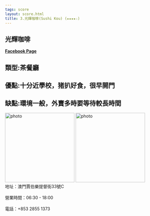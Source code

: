 ```yaml
---
tags: score
layout: score.html
title: 3.光輝咖啡(Sushi Kou) (★★★★☆)
---
```



<h2>光輝咖啡</h2>
<a href='https://www.facebook.com/pages/%E5%85%89%E8%BC%9D%E5%92%96%E5%95%A1/159967070726097'><b>Facebook Page</b></a>
<h2>類型:茶餐廳</h2>
<h2>優點:十分近學校，猪扒好食，很早開門</h2>
<h2>缺點:環境一般，外賣多時要等待較長時間</h2>

<img src="https://user-images.githubusercontent.com/70761288/101184735-03ae2d80-368c-11eb-84be-7c0ea9649de0.jpg" alt="photo" width="230" height="230">
<img src="https://user-images.githubusercontent.com/70761288/101184858-280a0a00-368c-11eb-9967-942c2724bfc2.jpg" alt="photo" width="230" height="230">
<br>地址：澳門賈伯樂提督街33號C </br>
<br>營業時間：06:30 - 18:00 </br>
<br>電話：+853 2855 1373</br>
